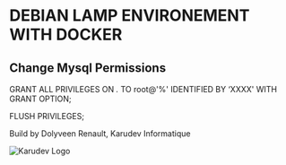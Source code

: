 # DEBIAN LAMP ENVIRONEMENT WITH DOCKER

Change Mysql Permissions
--
GRANT ALL PRIVILEGES ON *.* TO root@'%' IDENTIFIED BY ‘XXXX' WITH GRANT OPTION;

FLUSH PRIVILEGES;

Build by Dolyveen Renault, Karudev Informatique

![Karudev Logo](http://karudev.fr/global/images/logo.png)
